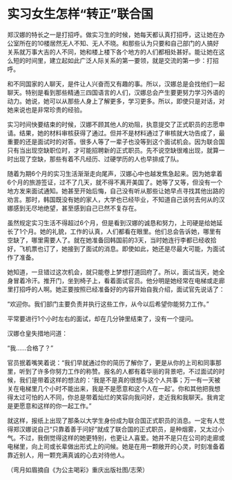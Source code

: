 # 实习女生怎样“转正”联合国

郑汉娜的特长之一是打招呼。做实习生的时候，她每天都认真打招呼，这让她在办公室所在的10楼居然无人不知、无人不晓。和那些认为只要和自己部门的人搞好关系就万事大吉的人不同，她和楼上楼下各个地方的人们都相处甚好。能让她在这么短的时间里，建立起如此广泛人际关系的第一要领，就是交流的第一步：打招呼。 

和不同国家的人聊天，是件让人兴奋而又有趣的事。所以，汉娜总是会找他们一起聊天。特别是看到那些精通三四国语言的人们，汉娜总会产生要更努力学习外语的动力。她说，她可以从那些人身上了解更多，学习更多。所以，即使只是对话，对她来说也是非常珍贵的经验。 

实习时间快要结束的时候，汉娜不顾其他人的劝阻，执意提交了正式职员的志愿申请。结果，她的材料审核获得了通过。但并不是材料通过了审核就大功告成了，最重要的还是面试时的对答。很多人等了一辈子也没等到这个面试机会。因为联合国只有当出现空缺职位时，才可能招聘新的正式职员。先不说空缺很难出现，就算一时出现了空缺，那些有着不凡经历、过硬学历的人也早排成了队。 

随着为期6个月的实习生活渐渐走向尾声，汉娜心中也越发焦急起来。因为她拿着6个月的旅游签证，过不了几天，就不得不离开美国了。她等了又等，但没有一个地方发来面试通知。她甚至开始后悔，自己没有听从那些让她早点寻找其他出路的劝言。那时，韩国既没有她的家人，大学也已经毕业，不知道自己该何去何从的汉娜感到无尽地绝望，甚至感到自己已然不复存在。 

虽然规定实习生活不得超过6个月，但是看到汉娜的诚恳和努力，上司硬是给她延长了1个月。她的礼貌，工作的认真，人们都看在眼里。他们总会告诉她，哪里有空缺了，哪里需要人了。就在她准备回韩国前的3天，当时她连行李都已经收拾好，飞机票也订了，她接到了面试的消息。即使如此，她还是尽最大可能，为面试作了准备。 

她知道，一旦错过这次机会，就只能卷上梦想打道回府了。所以，面试当天，她全身冒着冷汗。推开门，坐到椅子上，看着面试官员。他分明是她经常在电梯或走廊里打招呼的人啊。她正要按照已经准备好的内容开始自我介绍，面试官先说话了： 

“欢迎你。我们部门主要负责并执行这些工作，从今以后希望你能努力工作。” 

平常要进行1个小时左右的面试，却在几分钟里结束了，没有一个提问。 

汉娜仓皇失措地问道： 

“我……合格了？” 

官员抿着嘴笑着说：“我们早就通过你的简历了解你了，更是从你的上司和同事那里，听到了许多你努力工作的称赞。报名的人都有着华丽的背景吧，不过面试的时候，我们是带着这样的想法的：‘我是不是真的很想与这个人共事；万一有一天被关在电梯里几个小时不能出来，我是不是愿意和这个人在一起’。你和其他把我想得太过可怕的人不同，你总是带着灿烂的笑容向我问好，走近我和我聊天。我肯定是更愿意和这样的你一起工作。” 

就这样，报纸上出现了那条以大学生身份成为联合国正式职员的消息。一定有人觉得郑汉娜说自己“只靠着善于问好”就成了联合国的正式职员，是种烟雾，又太过小气。不过，我倒觉得这样的她更特别，也更让人喜爱。她并不是只在公司的走廊或电梯里，向上司或长辈做出形式上的问候。她是在用一颗敞开的心灵，时刻准备着靠近别人，用一颗充满真诚的心去对待他人。 

（弯月如眉摘自《为公主喝彩》重庆出版社图/志荣）